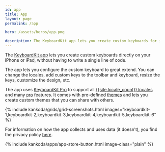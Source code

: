 ```yaml
---
id: app
title: App
layout: page
permalink: /app

hero: /assets/heros/app.png

description: The KeyboardKit app lets you create custom keyboards for iOS and iPadOS. It supports a bunch of features and lets you create completely custom themes.
---
```


The [KeyboardKit app]({{site.urls.appstore}}) lets you create custom keyboards directly on your iPhone or iPad, without having to write a single line of code.

The app lets you configure the custom keyboard to great extend. You can change the locales, add custom keys to the toolbar and keyboard, resize the keys, customize the design, etc.

The app uses [KeyboardKit Pro](/pro) to support all [{{site.locale_count}} locales](/features/locales) and many [pro](/pro) features. It comes with pre-defined [themes](/pro/themes) and lets you create custom themes that you can share with others.

{% include kankoda/grids/grid-screenshots.html images="keyboardkit-1,keyboardkit-2,keyboardkit-3,keyboardkit-4,keyboardkit-5,keyboardkit-6" %}

For information on how the app collects and uses data (it doesn't), you find the privacy policy [here](/app/privacy-policy).

{% include kankoda/apps/app-store-button.html image-class="plain" %}
